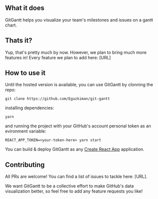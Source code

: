 ## What it does

GitGantt helps you visualize your team's milestones and issues on a gantt chart.

## Thats it?

Yup, that's pretty much by now. However, we plan to bring much more features in! Every feature we plan to add here: [URL]

## How to use it

Until the hosted version is available, you can use GitGantt by clonning the repo:

`git clone https://github.com/Eguzkiman/git-gantt`

installing dependencies:

`yarn`

and running the project with your GitHub's account personal token as an evironment variable:

`REACT_APP_TOKEN=<your-token-here> yarn start`

You can build & deploy GitGantt as any [Create React App](https://github.com/facebook/create-react-app) application.

## Contributing

All PRs are welcome! You can find a list of issues to tackle here: [URL].

We want GitGantt to be a collective effort to make GitHub's data visualization better, so feel free to add any feature requests you like!